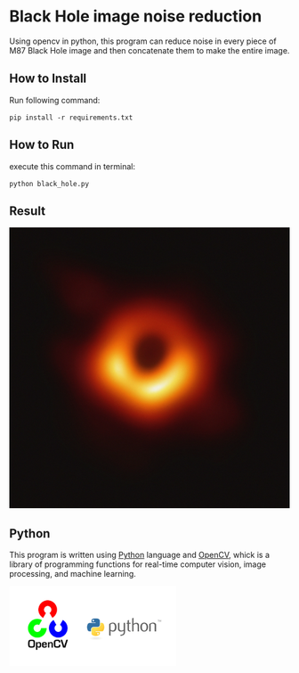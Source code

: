# Black Hole image noise reduction
Using opencv in python, this program can reduce noise in every piece of M87 Black Hole image and then concatenate them to make the entire image.

## How to Install
Run following command:
```
pip install -r requirements.txt
```

## How to Run
execute this command in terminal:
```
python black_hole.py
```

## Result
![output](output/complete_image.jpg)

## Python
This program is written using [Python](https://www.python.org/) language and [OpenCV](https://opencv.org/), whick is a library of programming functions for real-time computer vision, image processing, and machine learning.

<img src="input\opencv.webp" width="300" height="142.57">